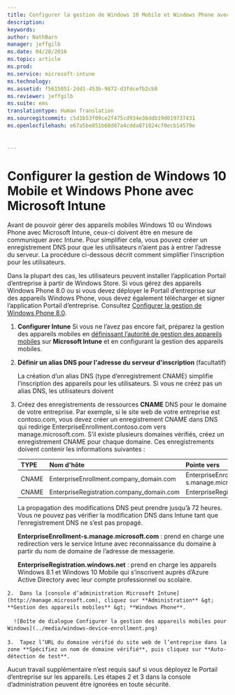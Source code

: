```yaml
---
title: Configurer la gestion de Windows 10 Mobile et Windows Phone avec Microsoft Intune | Microsoft Intune
description: 
keywords: 
author: NathBarn
manager: jeffgilb
ms.date: 04/28/2016
ms.topic: article
ms.prod: 
ms.service: microsoft-intune
ms.technology: 
ms.assetid: f5615051-2dd1-453b-9872-d3fdcefb2cb8
ms.reviewer: jeffgilb
ms.suite: ems
translationtype: Human Translation
ms.sourcegitcommit: c5d1b53f09ce2f475cd934e36ddb19d019737431
ms.openlocfilehash: e67a5be851b68d87a4cdda871824cf0ecb14579e


---
```



# Configurer la gestion de Windows 10 Mobile et Windows Phone avec Microsoft Intune
Avant de pouvoir gérer des appareils mobiles Windows 10 ou Windows Phone avec Microsoft Intune, ceux-ci doivent être en mesure de communiquer avec Intune. Pour simplifier cela, vous pouvez créer un enregistrement DNS pour que les utilisateurs n’aient pas à entrer l’adresse du serveur. La procédure ci-dessous décrit comment simplifier l’inscription pour les utilisateurs.  

Dans la plupart des cas, les utilisateurs peuvent installer l’application Portail d’entreprise à partir de Windows Store. Si vous gérez des appareils Windows Phone 8.0 ou si vous devez déployer le Portail d’entreprise sur des appareils Windows Phone, vous devez également télécharger et signer l’application Portail d’entreprise. Consultez [Configurer la gestion de Windows Phone 8.0](set-up-windows-phone-8.0-management-with-microsoft-intune.md).

1.  **Configurer Intune** Si vous ne l’avez pas encore fait, préparez la gestion des appareils mobiles en [définissant l’autorité de gestion des appareils mobiles](get-ready-to-enroll-devices-in-microsoft-intune.md#set-mobile-device-management-authority) sur **Microsoft Intune** et en configurant la gestion des appareils mobiles.

2.  **Définir un alias DNS pour l'adresse du serveur d'inscription** (facultatif)

    La création d’un alias DNS (type d’enregistrement CNAME) simplifie l’inscription des appareils pour les utilisateurs. Si vous ne créez pas un alias DNS, les utilisateurs doivent

  1.  Créez des enregistrements de ressources **CNAME** DNS pour le domaine de votre entreprise. Par exemple, si le site web de votre entreprise est contoso.com, vous devez créer un enregistrement CNAME dans DNS qui redirige EnterpriseEnrollment.contoso.com vers manage.microsoft.com. S’il existe plusieurs domaines vérifiés, créez un enregistrement CNAME pour chaque domaine. Ces enregistrements doivent contenir les informations suivantes :

      |TYPE|Nom d'hôte|Pointe vers|TTL|
      |--------|-------------|-------------|-------|
      |CNAME|EnterpriseEnrollment.company_domain.com|EnterpriseEnrollment-s.manage.microsoft.com |1 heure|
      |CNAME|EnterpriseRegistration.company_domain.com|EnterpriseRegistration.windows.net|1 heure|

      La propagation des modifications DNS peut prendre jusqu’à 72 heures. Vous ne pouvez pas vérifier la modification DNS dans Intune tant que l’enregistrement DNS ne s’est pas propagé.

      **EnterpriseEnrollment-s.manage.microsoft.com** : prend en charge une redirection vers le service Intune avec reconnaissance du domaine à partir du nom de domaine de l’adresse de messagerie.

      **EnterpriseRegistration.windows.net** : prend en charge les appareils Windows 8.1 et Windows 10 Mobile qui s’inscrivent auprès d’Azure Active Directory avec leur compte professionnel ou scolaire.

    2.  Dans la [console d’administration Microsoft Intune](http://manage.microsoft.com), cliquez sur **Administration** &gt; **Gestion des appareils mobiles** &gt; **Windows Phone**.

      ![Boîte de dialogue Configurer la gestion des appareils mobiles pour Windows](../media/windows-device-enrollment.png)

    3.  Tapez l’URL du domaine vérifié du site web de l’entreprise dans la zone **Spécifiez un nom de domaine vérifié**, puis cliquez sur **Auto-détection de test**.



Aucun travail supplémentaire n’est requis sauf si vous déployez le Portail d’entreprise sur les appareils.  Les étapes 2 et 3 dans la console d’administration peuvent être ignorées en toute sécurité.



<!--HONumber=Jun16_HO4-->


